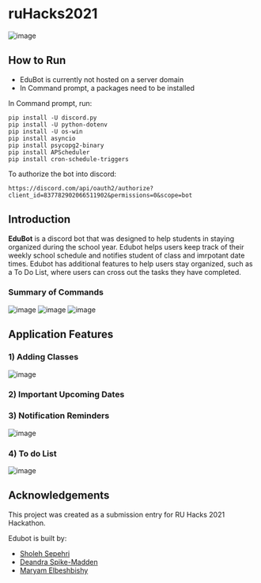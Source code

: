 # ruHacks2021

![image](https://user-images.githubusercontent.com/66393786/116827394-c1b7e380-ab66-11eb-8425-6880589215ac.png)

## How to Run

- EduBot is currently not hosted on a server domain
- In Command prompt, a packages need to be installed

In Command prompt, run:
```
pip install -U discord.py
pip install -U python-dotenv
pip install -U os-win
pip install asyncio
pip install psycopg2-binary
pip install APScheduler
pip install cron-schedule-triggers
```

To authorize the bot into discord:

```
https://discord.com/api/oauth2/authorize?client_id=837782902066511902&permissions=0&scope=bot
```

## Introduction

**EduBot** is a discord bot that was designed to help students in staying organized during the school year. Edubot helps users keep track of their weekly school schedule and notifies student of class and imrpotant date times. Edubot has additional features to help users stay organized, such as a To Do List, where users can cross out the tasks they have completed.

### Summary of Commands
![image](https://user-images.githubusercontent.com/66393786/116827972-e5305d80-ab69-11eb-9b7b-16e7d366206c.png)
![image](https://user-images.githubusercontent.com/66393786/116827990-f9745a80-ab69-11eb-9420-ae6c17d024a4.png)
![image](https://user-images.githubusercontent.com/66393786/116828004-07c27680-ab6a-11eb-8b97-7a79d5d85631.png)

## Application Features

### 1) Adding Classes
![image](https://user-images.githubusercontent.com/53820275/116830866-47915a00-ab7a-11eb-97b4-90304143b34f.png)

### 2) Important Upcoming Dates

### 3) Notification Reminders
![image](https://user-images.githubusercontent.com/66393786/116830021-7eb13c80-ab75-11eb-9ff4-88c5862617d1.png)

### 4) To do List
![image](https://user-images.githubusercontent.com/53820275/116830454-20398d80-ab78-11eb-90cf-45b71c36a7ce.png)


## Acknowledgements

This project was created as a submission entry for RU Hacks 2021 Hackathon.

Edubot is built by:

-   [Sholeh Sepehri](https://github.com/SholehSepehri)
-   [Deandra Spike-Madden](https://github.com/xvxvdee)
-   [Maryam Elbeshbishy](https://github.com/maryam-elbeshbishy)
